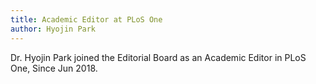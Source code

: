 ```yaml
---
title: Academic Editor at PLoS One
author: Hyojin Park
---
```

Dr. Hyojin Park joined the Editorial Board as an Academic Editor in PLoS One, Since Jun 2018.
